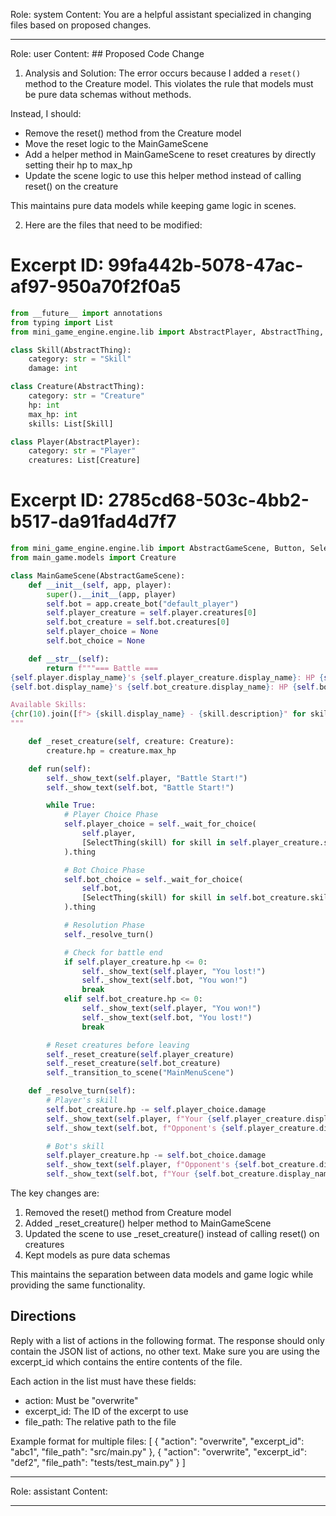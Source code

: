 Role: system
Content: You are a helpful assistant specialized in changing files based on proposed changes.
__________________
Role: user
Content: ## Proposed Code Change
1. Analysis and Solution:
The error occurs because I added a `reset()` method to the Creature model. This violates the rule that models must be pure data schemas without methods. 

Instead, I should:
- Remove the reset() method from the Creature model
- Move the reset logic to the MainGameScene
- Add a helper method in MainGameScene to reset creatures by directly setting their hp to max_hp
- Update the scene logic to use this helper method instead of calling reset() on the creature

This maintains pure data models while keeping game logic in scenes.

2. Here are the files that need to be modified:

# Excerpt ID: 99fa442b-5078-47ac-af97-950a70f2f0a5
```python main_game/models.py
from __future__ import annotations
from typing import List
from mini_game_engine.engine.lib import AbstractPlayer, AbstractThing, Collection

class Skill(AbstractThing):
    category: str = "Skill"
    damage: int

class Creature(AbstractThing):
    category: str = "Creature"
    hp: int 
    max_hp: int
    skills: List[Skill]

class Player(AbstractPlayer):
    category: str = "Player"
    creatures: List[Creature]
```

# Excerpt ID: 2785cd68-503c-4bb2-b517-da91fad4d7f7
```python main_game/scenes/main_game_scene.py
from mini_game_engine.engine.lib import AbstractGameScene, Button, SelectThing
from main_game.models import Creature

class MainGameScene(AbstractGameScene):
    def __init__(self, app, player):
        super().__init__(app, player)
        self.bot = app.create_bot("default_player")
        self.player_creature = self.player.creatures[0]
        self.bot_creature = self.bot.creatures[0]
        self.player_choice = None
        self.bot_choice = None

    def __str__(self):
        return f"""=== Battle ===
{self.player.display_name}'s {self.player_creature.display_name}: HP {self.player_creature.hp}/{self.player_creature.max_hp}
{self.bot.display_name}'s {self.bot_creature.display_name}: HP {self.bot_creature.hp}/{self.bot_creature.max_hp}

Available Skills:
{chr(10).join([f"> {skill.display_name} - {skill.description}" for skill in self.player_creature.skills])}
"""

    def _reset_creature(self, creature: Creature):
        creature.hp = creature.max_hp

    def run(self):
        self._show_text(self.player, "Battle Start!")
        self._show_text(self.bot, "Battle Start!")

        while True:
            # Player Choice Phase
            self.player_choice = self._wait_for_choice(
                self.player, 
                [SelectThing(skill) for skill in self.player_creature.skills]
            ).thing

            # Bot Choice Phase
            self.bot_choice = self._wait_for_choice(
                self.bot,
                [SelectThing(skill) for skill in self.bot_creature.skills]
            ).thing

            # Resolution Phase
            self._resolve_turn()

            # Check for battle end
            if self.player_creature.hp <= 0:
                self._show_text(self.player, "You lost!")
                self._show_text(self.bot, "You won!")
                break
            elif self.bot_creature.hp <= 0:
                self._show_text(self.player, "You won!")
                self._show_text(self.bot, "You lost!")
                break

        # Reset creatures before leaving
        self._reset_creature(self.player_creature)
        self._reset_creature(self.bot_creature)
        self._transition_to_scene("MainMenuScene")

    def _resolve_turn(self):
        # Player's skill
        self.bot_creature.hp -= self.player_choice.damage
        self._show_text(self.player, f"Your {self.player_creature.display_name} used {self.player_choice.display_name}!")
        self._show_text(self.bot, f"Opponent's {self.player_creature.display_name} used {self.player_choice.display_name}!")

        # Bot's skill
        self.player_creature.hp -= self.bot_choice.damage
        self._show_text(self.player, f"Opponent's {self.bot_creature.display_name} used {self.bot_choice.display_name}!")
        self._show_text(self.bot, f"Your {self.bot_creature.display_name} used {self.bot_choice.display_name}!")
```

The key changes are:
1. Removed the reset() method from Creature model
2. Added _reset_creature() helper method to MainGameScene
3. Updated the scene to use _reset_creature() instead of calling reset() on creatures
4. Kept models as pure data schemas

This maintains the separation between data models and game logic while providing the same functionality.

## Directions
Reply with a list of actions in the following format. The response should only contain the JSON list of actions, no other text.
Make sure you are using the excerpt_id which contains the entire contents of the file.

Each action in the list must have these fields:
- action: Must be "overwrite"
- excerpt_id: The ID of the excerpt to use
- file_path: The relative path to the file

Example format for multiple files:
[
    {
        "action": "overwrite",
        "excerpt_id": "abc1",
        "file_path": "src/main.py"
    },
    {
        "action": "overwrite",
        "excerpt_id": "def2",
        "file_path": "tests/test_main.py"
    }
]
__________________
Role: assistant
Content: 
__________________
